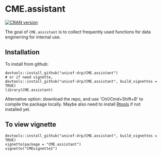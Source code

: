 # CME.assistant


[![CRAN version](http://www.r-pkg.org/badges/version/CME.assistant)](https://cran.r-project.org/package=CME.assistant) 

<!-- badges: start -->
<!-- badges: end -->

The goal of `CME.assistant` is to collect frequently used functions for data enginerring for internal use.

## Installation  

To install from github: 

```{r}
devtools::install_github("unicef-drp/CME.assistant")
# or if need vignette,
devtools::install_github("unicef-drp/CME.assistant", build_vignettes = TRUE)
library(CME.assistant)
```
Alternative option: download the repo, and use 'Ctrl/Cmd+Shift+B' to compile the package locally.
Maybe also need to install [Rtools](https://cran.r-project.org/bin/windows/Rtools/) if not installed yet. 

## To view vignette
```{r}
devtools::install_github("unicef-drp/CME.assistant", build_vignettes = TRUE)
vignette(package = "CME.assistant")
vignette("CMEvignette1")
```

